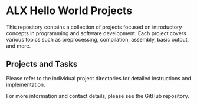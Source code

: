 # ALX Hello World Projects

This repository contains a collection of projects focused on introductory concepts in programming and software development. Each project covers various topics such as preprocessing, compilation, assembly, basic output, and more.

## Projects and Tasks

Please refer to the individual project directories for detailed instructions and implementation.

For more information and contact details, please see the GitHub repository.


